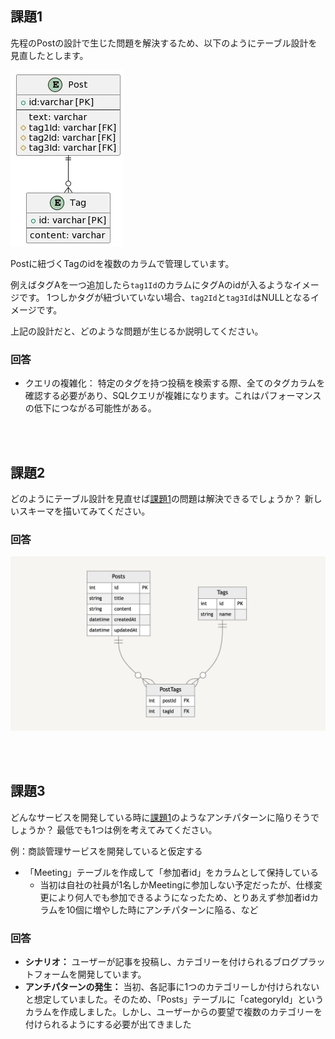 ## 課題1

先程のPostの設計で生じた問題を解決するため、以下のようにテーブル設計を見直したとします。

![alt text](image.png)

Postに紐づくTagのidを複数のカラムで管理しています。

例えばタグAを一つ追加したら`tag1Id`のカラムにタグAのidが入るようなイメージです。
1つしかタグが紐づいていない場合、`tag2Id`と`tag3Id`はNULLとなるイメージです。

上記の設計だと、どのような問題が生じるか説明してください。

### 回答
- クエリの複雑化： 
特定のタグを持つ投稿を検索する際、全てのタグカラムを確認する必要があり、SQLクエリが複雑になります。これはパフォーマンスの低下につながる可能性がある。


<br>
<br>



## 課題2
どのようにテーブル設計を見直せば[課題1](https://www.notion.so/1-552a76de0fa3467ca05e5c9e2f28658b?pvs=21)の問題は解決できるでしょうか？
新しいスキーマを描いてみてください。

### 回答
![alt text](image-1.png)


<br>
<br>


## 課題3
どんなサービスを開発している時に[課題1](https://www.notion.so/1-552a76de0fa3467ca05e5c9e2f28658b?pvs=21)のようなアンチパターンに陥りそうでしょうか？
最低でも1つは例を考えてみてください。

例：商談管理サービスを開発していると仮定する

- 「Meeting」テーブルを作成して「参加者id」をカラムとして保持している
    - 当初は自社の社員が1名しかMeetingに参加しない予定だったが、仕様変更により何人でも参加できるようになったため、とりあえず参加者idカラムを10個に増やした時にアンチパターンに陥る、など

### 回答
- **シナリオ：** ユーザーが記事を投稿し、カテゴリーを付けられるブログプラットフォームを開発しています。
- **アンチパターンの発生：** 当初、各記事に1つのカテゴリーしか付けられないと想定していました。そのため、「Posts」テーブルに「categoryId」というカラムを作成しました。しかし、ユーザーからの要望で複数のカテゴリーを付けられるようにする必要が出てきました